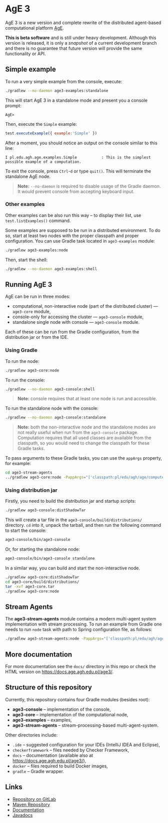 # AgE 3

AgE 3 is a new version and complete rewrite of the distributed agent-based computational platform
[AgE](https://www.age.agh.edu.pl/).

**This is beta software** and is still under heavy development. Although this version is released,
it is only a *snapshot* of a current development branch and
there is no guarantee that future version will provide the same functionality or API.

## Simple example

To run a very simple example from the console, execute:
```bash
./gradlew --no-daemon age3-examples:standalone
```

This will start AgE 3 in a standalone mode and present you a console prompt:
```
AgE>
```

Then, execute the `Simple` example:
```js
test.executeExample({ example:'Simple' })
```

After a moment, you should notice an output on the console similar to this line:
```
I pl.edu.agh.age.examples.Simple           : This is the simplest possible example of a computation.
```

To exit the console, press `Ctrl`-`d` or type `quit()`. This will terminate the standalone AgE node.

> **Note:** `--no-daemon` is required to disable usage of the Gradle daemon.
> It would prevent console from accepting keyboard input.

### Other examples

Other examples can be also run this way – to display their list, use `test.listExamples()` command.

Some examples are supposed to be run in a distributed environment.
To do so, start at least two nodes with the proper classpath and proper configuration.
You can use Gradle task located in `age3-examples` module:
```bash
./gradlew age3-examples:node
```

Then, start the shell:
```bash
./gradlew --no-daemon age3-examples:shell
```

## Running AgE 3

AgE can be run in three modes:

- computational, non-interactive node (part of the distributed cluster) — `age3-core` module,
- console-only for accessing the cluster — `age3-console` module,
- standalone single node with console — `age3-console` module.

Each of these can be run from the Gradle configuration, from the distribution jar or from the IDE.

### Using Gradle

To run the node:
```bash
./gradlew age3-core:node
```

To run the console:
```bash
./gradlew --no-daemon age3-console:shell
```

> **Note:** console requires that at least one node is run and accessible.

To run the standalone node with the console:
```bash
./gradlew --no-daemon age3-console:standalone
```

> **Note:** both the non-interactive node and the standalone modes are not really useful when run from the `age3-console` package.
> Computation requires that all used classes are available from the classpath, so you would need to change the classpath for these Gradle tasks.

To pass arguments to these Gradle tasks, you can use the `appArgs` property, for example:
```bash
cd age3-stream-agents
../gradlew age3-core:node -PappArgs="['classpath:pl/edu/agh/age/compute/stream/example/spring-stream-example.xml']"
```

### Using distribution jar

Firstly, you need to build the distribution jar and startup scripts:
```bash
./gradlew age3-console:distShadowTar
```
This will create a tar file in the `age3-console/build/distributions/` directory.
`cd` into it, unpack the tarball, and then run the following command to start the console:
```bash
age3-console/bin/age3-console
```
Or, for starting the standalone node:
```bash
age3-console/bin/age3-console standalone
```

In a similar way, you can build and start the non-interactive node.
```bash
./gradlew age3-core:distShadowTar
cd age3-core/build/distributions/
tar -xvf age3-core.tar
./gradlew age3-core:node
```

## Stream Agents

The **age3-stream-agents** module contains a modern multi-agent system implementation with stream processing.
To run an example from Gradle one needs to run `node` task with path to Spring configuration file, as follows:
```bash
./gradlew age3-stream-agents:node -PappArgs="['classpath:pl/edu/agh/age/compute/stream/example/spring-stream-example.xml']"
```

## More documentation

For more documentation see the `docs/` directory in this repo or check the HTML version on <https://docs.age.agh.edu.pl/age3/>.

## Structure of this repository

Currently, this repository contains four Gradle modules (besides root):

- **age3-console** – implementation of the console,
- **age3-core** – implementation of the computational node,
- **age3-examples** – examples,
- **age3-stream-agents** – stream-processing-based multi-agent-system.

Other directories include:

- `.ide` – suggested configuration for your IDEs (IntelliJ IDEA and Eclipse),
- `checkerframework` – files needed by Checker Framework,
- `docs` – documentation (available also at <https://docs.age.agh.edu.pl/age3/>),
- `docker` – files required to build Docker images,
- `gradle` – Gradle wrapper.

## Links

* [Repository on GitLab](https://gitlab.com/age-agh/age3)
* [Maven Repository](https://repo.age.agh.edu.pl/repository/maven-public/)
* [Documentation](https://docs.age.agh.edu.pl/age3/)
* [Javadocs](https://docs.age.agh.edu.pl/javadocs/age3/develop/)
